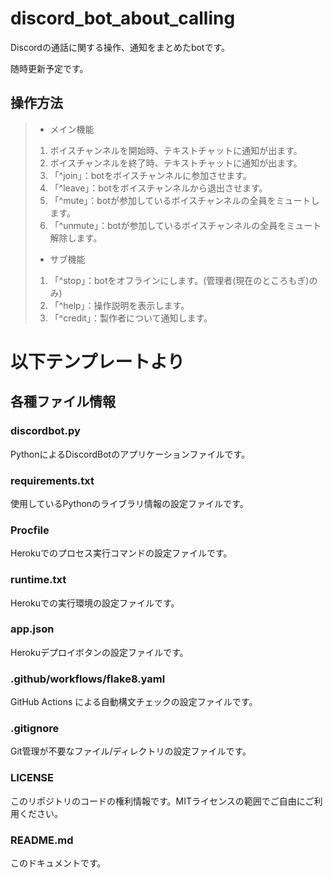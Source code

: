 # discord_bot_about_calling

Discordの通話に関する操作、通知をまとめたbotです。

随時更新予定です。

## 操作方法

>- メイン機能  
>1. ボイスチャンネルを開始時、テキストチャットに通知が出ます。  
>2. ボイスチャンネルを終了時、テキストチャットに通知が出ます。  
>3. 「^join」：botをボイスチャンネルに参加させます。
>4. 「^leave」：botをボイスチャンネルから退出させます。
>5. 「^mute」：botが参加しているボイスチャンネルの全員をミュートします。
>6. 「^unmute」：botが参加しているボイスチャンネルの全員をミュート解除します。
>- サブ機能  
>1. 「^stop」：botをオフラインにします。(管理者(現在のところもぎ)のみ)  
>2. 「^help」：操作説明を表示します。  
>3. 「^credit」：製作者について通知します。  

# 以下テンプレートより

## 各種ファイル情報

### discordbot.py
PythonによるDiscordBotのアプリケーションファイルです。

### requirements.txt
使用しているPythonのライブラリ情報の設定ファイルです。

### Procfile
Herokuでのプロセス実行コマンドの設定ファイルです。

### runtime.txt
Herokuでの実行環境の設定ファイルです。

### app.json
Herokuデプロイボタンの設定ファイルです。

### .github/workflows/flake8.yaml
GitHub Actions による自動構文チェックの設定ファイルです。

### .gitignore
Git管理が不要なファイル/ディレクトリの設定ファイルです。

### LICENSE
このリポジトリのコードの権利情報です。MITライセンスの範囲でご自由にご利用ください。

### README.md
このドキュメントです。

